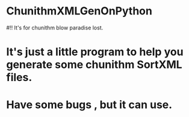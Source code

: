# ChunithmXMLGenOnPython
#!! It's for chunithm blow paradise lost.
# It's just a little program to help you generate some chunithm SortXML files.
# Have some bugs , but it can use.
